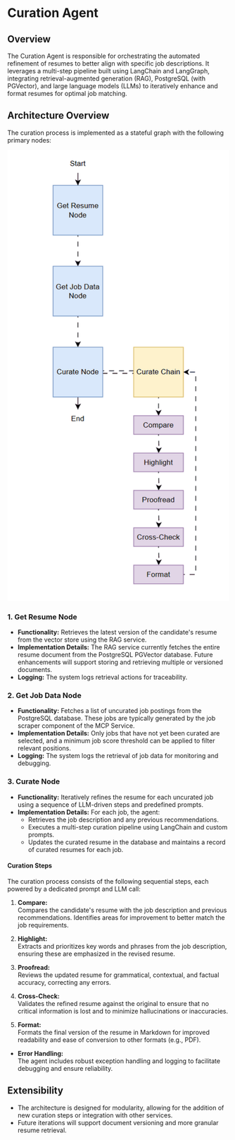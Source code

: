 # Curation Agent

## Overview

The Curation Agent is responsible for orchestrating the automated refinement of resumes to better align with specific job descriptions. It leverages a multi-step pipeline built using LangChain and LangGraph, integrating retrieval-augmented generation (RAG), PostgreSQL (with PGVector), and large language models (LLMs) to iteratively enhance and format resumes for optimal job matching.

## Architecture Overview

The curation process is implemented as a stateful graph with the following primary nodes:

![Curation Agent Architecture](img/curation-agent.gif)

### 1. Get Resume Node

- **Functionality:** Retrieves the latest version of the candidate's resume from the vector store using the RAG service.
- **Implementation Details:** The RAG service currently fetches the entire resume document from the PostgreSQL PGVector database. Future enhancements will support storing and retrieving multiple or versioned documents.
- **Logging:** The system logs retrieval actions for traceability.

### 2. Get Job Data Node

- **Functionality:** Fetches a list of uncurated job postings from the PostgreSQL database. These jobs are typically generated by the job scraper component of the MCP Service.
- **Implementation Details:** Only jobs that have not yet been curated are selected, and a minimum job score threshold can be applied to filter relevant positions.
- **Logging:** The system logs the retrieval of job data for monitoring and debugging.

### 3. Curate Node

- **Functionality:** Iteratively refines the resume for each uncurated job using a sequence of LLM-driven steps and predefined prompts.
- **Implementation Details:** For each job, the agent:
    - Retrieves the job description and any previous recommendations.
    - Executes a multi-step curation pipeline using LangChain and custom prompts.
    - Updates the curated resume in the database and maintains a record of curated resumes for each job.

#### Curation Steps

The curation process consists of the following sequential steps, each powered by a dedicated prompt and LLM call:

1. **Compare:**  
   Compares the candidate's resume with the job description and previous recommendations. Identifies areas for improvement to better match the job requirements.

2. **Highlight:**  
   Extracts and prioritizes key words and phrases from the job description, ensuring these are emphasized in the revised resume.

3. **Proofread:**  
   Reviews the updated resume for grammatical, contextual, and factual accuracy, correcting any errors.

4. **Cross-Check:**  
   Validates the refined resume against the original to ensure that no critical information is lost and to minimize hallucinations or inaccuracies.

5. **Format:**  
   Formats the final version of the resume in Markdown for improved readability and ease of conversion to other formats (e.g., PDF).

- **Error Handling:**  
  The agent includes robust exception handling and logging to facilitate debugging and ensure reliability.

## Extensibility

- The architecture is designed for modularity, allowing for the addition of new curation steps or integration with other services.
- Future iterations will support document versioning and more granular resume retrieval.
